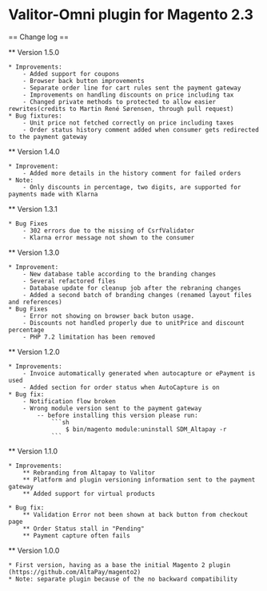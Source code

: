 # Valitor-Omni plugin for Magento 2.3

== Change log ==

** Version 1.5.0

    * Improvements:
        - Added support for coupons
        - Browser back button improvements
        - Separate order line for cart rules sent the payment gateway
        - Improvements on handling discounts on price including tax
        - Changed private methods to protected to allow easier rewrites(credits to Martin René Sørensen, through pull request)
    * Bug fixtures:
        - Unit price not fetched correctly on price including taxes
        - Order status history comment added when consumer gets redirected to the payment gateway


** Version 1.4.0

    * Improvement:
        - Added more details in the history comment for failed orders
    * Note:
        - Only discounts in percentage, two digits, are supported for payments made with Klarna


** Version 1.3.1

    * Bug Fixes
        - 302 errors due to the missing of CsrfValidator
        - Klarna error message not shown to the consumer
            

** Version 1.3.0

    * Improvement:
        - New database table according to the branding changes                  
        - Several refactored files                     
        - Database update for cleanup job after the rebraning changes
        - Added a second batch of branding changes (renamed layout files and references)
    * Bug Fixes
        - Error not showing on browser back buton usage.
        - Discounts not handled properly due to unitPrice and discount percentage
        - PHP 7.2 limitation has been removed


** Version 1.2.0

    * Improvements:
        - Invoice automatically generated when autocapture or ePayment is used
        - Added section for order status when AutoCapture is on
    * Bug fix:
        - Notification flow broken
        - Wrong module version sent to the payment gateway
            -- before installing this version please run:
                ```sh
                    $ bin/magento module:uninstall SDM_Altapay -r
                ```
                
    
** Version 1.1.0

    * Improvements:
        ** Rebranding from Altapay to Valitor
        ** Platform and plugin versioning information sent to the payment gateway
        ** Added support for virtual products
	
    * Bug fix:
        ** Validation Error not been shown at back button from checkout page
        ** Order Status stall in "Pending"
        ** Payment capture often fails


** Version 1.0.0

    * First version, having as a base the initial Magento 2 plugin (https://github.com/AltaPay/magento2)
    * Note: separate plugin because of the no backward compatibility
